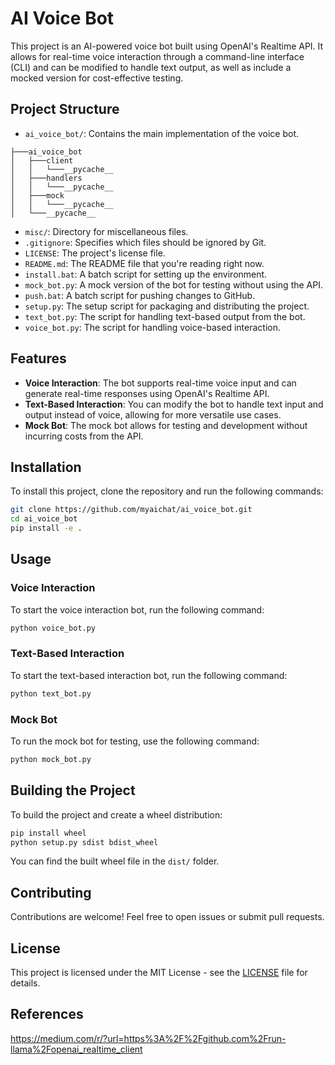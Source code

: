 
# AI Voice Bot

This project is an AI-powered voice bot built using OpenAI's Realtime API. It allows for real-time voice interaction through a command-line interface (CLI) and can be modified to handle text output, as well as include a mocked version for cost-effective testing.

## Project Structure

- `ai_voice_bot/`: Contains the main implementation of the voice bot.
```
├───ai_voice_bot
│   ├───client
│   │   └───__pycache__
│   ├───handlers
│   │   └───__pycache__
│   ├───mock
│   │   └───__pycache__
│   └───__pycache__
```
- `misc/`: Directory for miscellaneous files.
- `.gitignore`: Specifies which files should be ignored by Git.
- `LICENSE`: The project's license file.
- `README.md`: The README file that you're reading right now.
- `install.bat`: A batch script for setting up the environment.
- `mock_bot.py`: A mock version of the bot for testing without using the API.
- `push.bat`: A batch script for pushing changes to GitHub.
- `setup.py`: The setup script for packaging and distributing the project.
- `text_bot.py`: The script for handling text-based output from the bot.
- `voice_bot.py`: The script for handling voice-based interaction.

## Features

- **Voice Interaction**: The bot supports real-time voice input and can generate real-time responses using OpenAI's Realtime API.
- **Text-Based Interaction**: You can modify the bot to handle text input and output instead of voice, allowing for more versatile use cases.
- **Mock Bot**: The mock bot allows for testing and development without incurring costs from the API.

## Installation

To install this project, clone the repository and run the following commands:

```bash
git clone https://github.com/myaichat/ai_voice_bot.git
cd ai_voice_bot
pip install -e .
```

## Usage

### Voice Interaction

To start the voice interaction bot, run the following command:

```bash
python voice_bot.py
```

### Text-Based Interaction

To start the text-based interaction bot, run the following command:

```bash
python text_bot.py
```

### Mock Bot

To run the mock bot for testing, use the following command:

```bash
python mock_bot.py
```

## Building the Project

To build the project and create a wheel distribution:

```bash
pip install wheel
python setup.py sdist bdist_wheel
```

You can find the built wheel file in the `dist/` folder.

## Contributing

Contributions are welcome! Feel free to open issues or submit pull requests.

## License

This project is licensed under the MIT License - see the [LICENSE](LICENSE) file for details.

## References
https://medium.com/r/?url=https%3A%2F%2Fgithub.com%2Frun-llama%2Fopenai_realtime_client
